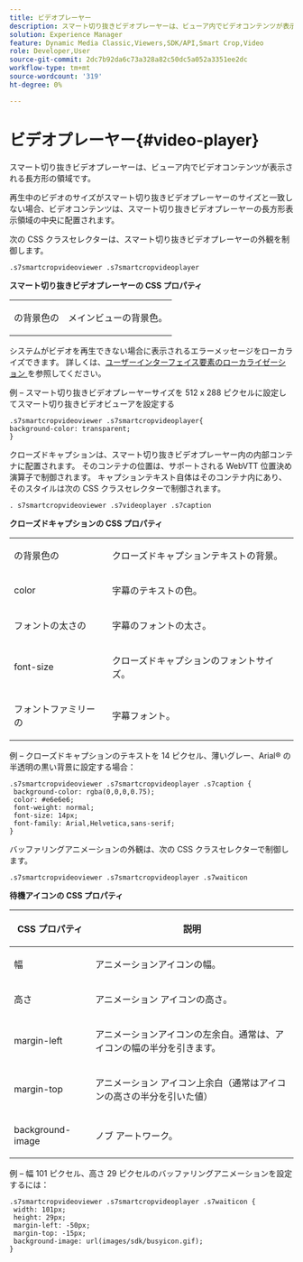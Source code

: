 ```yaml
---
title: ビデオプレーヤー
description: スマート切り抜きビデオプレーヤーは、ビューア内でビデオコンテンツが表示される長方形の領域です。
solution: Experience Manager
feature: Dynamic Media Classic,Viewers,SDK/API,Smart Crop,Video
role: Developer,User
source-git-commit: 2dc7b92da6c73a328a82c50dc5a052a3351ee2dc
workflow-type: tm+mt
source-wordcount: '319'
ht-degree: 0%

---
```


# ビデオプレーヤー{#video-player}

スマート切り抜きビデオプレーヤーは、ビューア内でビデオコンテンツが表示される長方形の領域です。

<!--<a id="section_061E550C1C1D4DB2BD663A898895B38C"></a>-->

再生中のビデオのサイズがスマート切り抜きビデオプレーヤーのサイズと一致しない場合、ビデオコンテンツは、スマート切り抜きビデオプレーヤーの長方形表示領域の中央に配置されます。

次の CSS クラスセレクターは、スマート切り抜きビデオプレーヤーの外観を制御します。

```
.s7smartcropvideoviewer .s7smartcropvideoplayer
```

**スマート切り抜きビデオプレーヤーの CSS プロパティ**

<table id="table_C48C56E696304C9BAFEE71BA9EA9A174"> 
 <tbody> 
  <tr> 
   <td colname="col1"> <p> <span class="codeph"> の背景色の </span> </p> </td> 
   <td colname="col2"> <p>メインビューの背景色。 </p> </td> 
  </tr> 
 </tbody> 
</table>

システムがビデオを再生できない場合に表示されるエラーメッセージをローカライズできます。 詳しくは、[&#x200B; ユーザーインターフェイス要素のローカライゼーション &#x200B;](../../../c-html5-aem-asset-viewers/c-html5-aem-smartcropvideo/r-html5-aem-smartcropvideo-viewer-localization.md#concept-1d5ca2d8480f4064a51eddba13940aad) を参照してください。

例 – スマート切り抜きビデオプレーヤーサイズを 512 x 288 ピクセルに設定してスマート切り抜きビデオビューアを設定する

```
.s7smartcropvideoviewer .s7smartcropvideoplayer{ 
background-color: transparent; 
}
```

クローズドキャプションは、スマート切り抜きビデオプレーヤー内の内部コンテナに配置されます。 そのコンテナの位置は、サポートされる WebVTT 位置決め演算子で制御されます。 キャプションテキスト自体はそのコンテナ内にあり、そのスタイルは次の CSS クラスセレクターで制御されます。

`. s7smartcropvideoviewer .s7videoplayer .s7caption`

**クローズドキャプションの CSS プロパティ**

<table id="table_960E0D4FB91748FF9FC73C925B81879C"> 
 <tbody> 
  <tr> 
   <td colname="col1"> <p> <span class="codeph"> の背景色の </span> </p> </td> 
   <td colname="col2"> <p>クローズドキャプションテキストの背景。 </p> </td> 
  </tr> 
  <tr> 
   <td colname="col1"> <p> <span class="codeph"> color </span> </p> </td> 
   <td colname="col2"> <p>字幕のテキストの色。 </p> </td> 
  </tr> 
  <tr> 
   <td colname="col1"> <p> <span class="codeph"> フォントの太さの </span> </p> </td> 
   <td colname="col2"> <p> 字幕のフォントの太さ。 </p> </td> 
  </tr> 
  <tr> 
   <td colname="col1"> <p> <span class="codeph"> font-size </span> </p> </td> 
   <td colname="col2"> <p> クローズドキャプションのフォントサイズ。 </p> </td> 
  </tr> 
  <tr> 
   <td colname="col1"> <p> <span class="codeph"> フォントファミリーの </span> </p> </td> 
   <td colname="col2"> <p>字幕フォント。 </p> </td> 
  </tr> 
 </tbody> 
</table>

例 – クローズドキャプションのテキストを 14 ピクセル、薄いグレー、Arial® の半透明の黒い背景に設定する場合：

```
.s7smartcropvideoviewer .s7smartcropvideoplayer .s7caption { 
 background-color: rgba(0,0,0,0.75); 
 color: #e6e6e6; 
 font-weight: normal; 
 font-size: 14px; 
 font-family: Arial,Helvetica,sans-serif; 
}
```

バッファリングアニメーションの外観は、次の CSS クラスセレクターで制御します。

```
.s7smartcropvideoviewer .s7smartcropvideoplayer .s7waiticon
```

**待機アイコンの CSS プロパティ**

<table id="table_8DB41A0FF2A746F78B763564C4F3EBE0"> 
 <thead> 
  <tr> 
   <th colname="col1" class="entry"> <p>CSS プロパティ </p> </th> 
   <th colname="col2" class="entry"> <p>説明 </p> </th> 
  </tr> 
 </thead>
 <tbody> 
  <tr> 
   <td colname="col1"> <p> <span class="codeph"> 幅 </span> </p> </td> 
   <td colname="col2"> <p> アニメーションアイコンの幅。 </p> </td> 
  </tr> 
  <tr> 
   <td colname="col1"> <p> <span class="codeph"> 高さ </span> </p> </td> 
   <td colname="col2"> <p> アニメーション アイコンの高さ。 </p> </td> 
  </tr> 
  <tr> 
   <td colname="col1"> <p> <span class="codeph"> margin-left </span> </p> </td> 
   <td colname="col2"> <p> アニメーションアイコンの左余白。通常は、アイコンの幅の半分を引きます。 </p> </td> 
  </tr> 
  <tr> 
   <td colname="col1"> <p> <span class="codeph"> margin-top </span> </p> </td> 
   <td colname="col2"> <p> アニメーション アイコン上余白（通常はアイコンの高さの半分を引いた値） </p> </td> 
  </tr> 
  <tr> 
   <td colname="col1"> <p> <span class="codeph"> background-image </span> </p> </td> 
   <td colname="col2"> <p> ノブ アートワーク。 </p> </td> 
  </tr> 
 </tbody> 
</table>

例 – 幅 101 ピクセル、高さ 29 ピクセルのバッファリングアニメーションを設定するには：

```
.s7smartcropvideoviewer .s7smartcropvideoplayer .s7waiticon { 
 width: 101px; 
 height: 29px; 
 margin-left: -50px; 
 margin-top: -15px; 
 background-image: url(images/sdk/busyicon.gif); 
}
```
